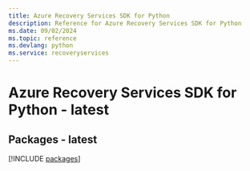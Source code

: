 ```yaml
---
title: Azure Recovery Services SDK for Python
description: Reference for Azure Recovery Services SDK for Python
ms.date: 09/02/2024
ms.topic: reference
ms.devlang: python
ms.service: recoveryservices
---
```

# Azure Recovery Services SDK for Python - latest
## Packages - latest
[!INCLUDE [packages](recovery-services-index.md)]